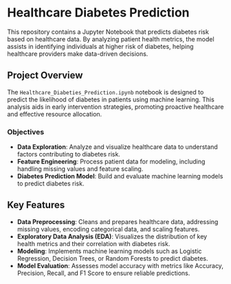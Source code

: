 # Healthcare Diabetes Prediction

This repository contains a Jupyter Notebook that predicts diabetes risk based on healthcare data. By analyzing patient health metrics, the model assists in identifying individuals at higher risk of diabetes, helping healthcare providers make data-driven decisions.

## Project Overview

The `Healthcare_Diabeties_Prediction.ipynb` notebook is designed to predict the likelihood of diabetes in patients using machine learning. This analysis aids in early intervention strategies, promoting proactive healthcare and effective resource allocation.

### Objectives
- **Data Exploration**: Analyze and visualize healthcare data to understand factors contributing to diabetes risk.
- **Feature Engineering**: Process patient data for modeling, including handling missing values and feature scaling.
- **Diabetes Prediction Model**: Build and evaluate machine learning models to predict diabetes risk.

## Key Features

- **Data Preprocessing**: Cleans and prepares healthcare data, addressing missing values, encoding categorical data, and scaling features.
- **Exploratory Data Analysis (EDA)**: Visualizes the distribution of key health metrics and their correlation with diabetes risk.
- **Modeling**: Implements machine learning models such as Logistic Regression, Decision Trees, or Random Forests to predict diabetes.
- **Model Evaluation**: Assesses model accuracy with metrics like Accuracy, Precision, Recall, and F1 Score to ensure reliable predictions.

